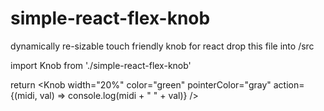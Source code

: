 # simple-react-flex-knob
dynamically re-sizable touch friendly knob for react
drop this file into /src 

import Knob from './simple-react-flex-knob'

return <Knob width="20%" color="green" pointerColor="gray" action={(midi, val) => console.log(midi + " " + val)} />
